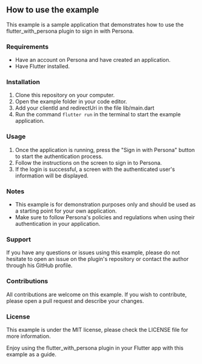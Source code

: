 ## How to use the example

This example is a sample application that demonstrates how to use the flutter_with_persona plugin to sign in with Persona.

### Requirements
- Have an account on Persona and have created an application.
- Have Flutter installed.

### Installation
1. Clone this repository on your computer.
2. Open the example folder in your code editor.
3. Add your clientId and redirectUri in the file lib/main.dart
4. Run the command `flutter run` in the terminal to start the example application.

### Usage
1. Once the application is running, press the "Sign in with Persona" button to start the authentication process.
2. Follow the instructions on the screen to sign in to Persona.
3. If the login is successful, a screen with the authenticated user's information will be displayed.

### Notes
- This example is for demonstration purposes only and should be used as a starting point for your own application.
- Make sure to follow Persona's policies and regulations when using their authentication in your application.

### Support
If you have any questions or issues using this example, please do not hesitate to open an issue on the plugin's repository or contact the author through his GitHub profile.

### Contributions
All contributions are welcome on this example. If you wish to contribute, please open a pull request and describe your changes.

### License
This example is under the MIT license, please check the LICENSE file for more information.

Enjoy using the flutter_with_persona plugin in your Flutter app with this example as a guide.
